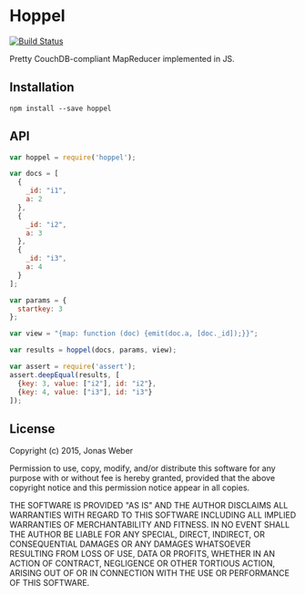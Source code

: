 
Hoppel
======

[![Build Status](https://travis-ci.org/thriqon/hoppel.svg)](https://travis-ci.org/thriqon/hoppel)

Pretty CouchDB-compliant MapReducer implemented in JS.

Installation
------------

```shell
npm install --save hoppel
```

API
---

```javascript
var hoppel = require('hoppel');

var docs = [
  {
    _id: "i1",
    a: 2
  },
  {
    _id: "i2",
    a: 3
  },
  {
    _id: "i3",
    a: 4
  }
];

var params = {
  startkey: 3
};

var view = "{map: function (doc) {emit(doc.a, [doc._id]);}}";

var results = hoppel(docs, params, view);

var assert = require('assert');
assert.deepEqual(results, [
  {key: 3, value: ["i2"], id: "i2"},
  {key: 4, value: ["i3"], id: "i3"}
]);

```

License
-------

Copyright (c) 2015, Jonas Weber

Permission to use, copy, modify, and/or distribute this software for any
purpose with or without fee is hereby granted, provided that the above
copyright notice and this permission notice appear in all copies.

THE SOFTWARE IS PROVIDED "AS IS" AND THE AUTHOR DISCLAIMS ALL WARRANTIES WITH
REGARD TO THIS SOFTWARE INCLUDING ALL IMPLIED WARRANTIES OF MERCHANTABILITY AND
FITNESS. IN NO EVENT SHALL THE AUTHOR BE LIABLE FOR ANY SPECIAL, DIRECT,
INDIRECT, OR CONSEQUENTIAL DAMAGES OR ANY DAMAGES WHATSOEVER RESULTING FROM
LOSS OF USE, DATA OR PROFITS, WHETHER IN AN ACTION OF CONTRACT, NEGLIGENCE OR
OTHER TORTIOUS ACTION, ARISING OUT OF OR IN CONNECTION WITH THE USE OR
PERFORMANCE OF THIS SOFTWARE.


